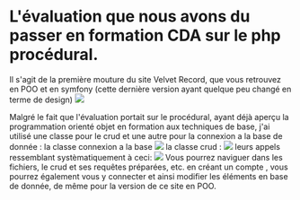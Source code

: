 # L'évaluation que nous avons du passer en formation CDA sur le php procédural.
Il s'agit de la première mouture du site Velvet Record, que vous retrouvez en POO et en symfony (cette dernière version ayant quelque peu changé en terme de design)
<img src="https://zupimages.net/up/21/28/lr8q.jpg">

Malgré le fait que l'évaluation portait sur le procédural, ayant déjà aperçu la programmation orienté objet en formation aux techniques de base, 
j'ai utilisé une classe pour le crud et une autre pour la connexion a la base de donnée :
la classe connexion a la base
<img src="https://zupimages.net/up/21/28/osvx.jpg">
la classe crud :
<img src="https://zupimages.net/up/21/28/zftl.jpg">
leurs appels ressemblant systèmatiquement à ceci: 
<img src="https://zupimages.net/up/21/28/63tt.jpg">
Vous pourrez naviguer dans les fichiers, le crud et ses requêtes préparées, etc. en créant un compte , vous pourrez également vous y connecter et ainsi modifier les éléments en base de donnée, de même pour la version de ce site en POO.
